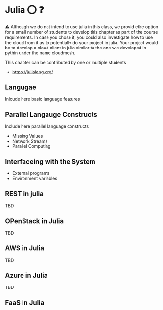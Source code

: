 # Julia :o: :question:

:warning: Although we do not intend to use julia in this class, we
provid ethe option for a small number of students to develop this
chapter as part of the course requirements. In case you chose it, you
could also investigate how to use the cloud from it as to potentially
do your project in julia. Your project would be to develop a cloud
client in julia similar to the one wie developed in pythin under the
name cloudmesh.


This chapter can be contributed by one or multiple students

* <https://julialang.org/>

## Langugae

Inlcude here basic language features


## Parallel Langauge Constructs

Include here parallel language constructs

* Missing Values
* Network Streams
* Parallel Computing

## Interfaceing with the System

* External programs
* Environment variables

## REST in julia

TBD

## OPenStack in Julia

TBD

## AWS in Julia

TBD

## Azure in Julia

TBD

## FaaS in Julia

